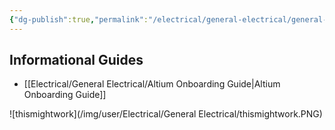 ```yaml
---
{"dg-publish":true,"permalink":"/electrical/general-electrical/general-electrical-home/"}
---
```


## Informational Guides
- [[Electrical/General Electrical/Altium Onboarding Guide\|Altium Onboarding Guide]]



![thismightwork](/img/user/Electrical/General Electrical/thismightwork.PNG)